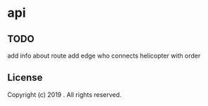 # api

## TODO
add info about route
add edge who connects helicopter with order

## License

Copyright (c) 2019 <copyright holders>. All rights reserved.
